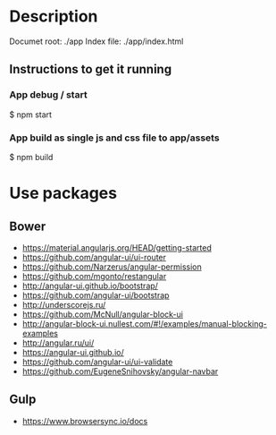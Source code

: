 # Description

Documet root: ./app
Index file: ./app/index.html

## Instructions to get it running

### App debug / start

$ npm start

### App build as single js and css file to app/assets

$ npm build

# Use packages

## Bower

 * https://material.angularjs.org/HEAD/getting-started
* https://github.com/angular-ui/ui-router
 * https://github.com/Narzerus/angular-permission
* https://github.com/mgonto/restangular
* http://angular-ui.github.io/bootstrap/
 * https://github.com/angular-ui/bootstrap
* http://underscorejs.ru/
* https://github.com/McNull/angular-block-ui
 * http://angular-block-ui.nullest.com/#!/examples/manual-blocking-examples
* http://angular.ru/ui/
 * https://angular-ui.github.io/
* https://github.com/angular-ui/ui-validate
* https://github.com/EugeneSnihovsky/angular-navbar

## Gulp

* https://www.browsersync.io/docs